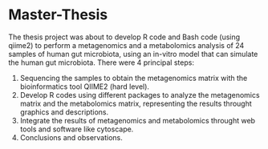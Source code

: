 # Master-Thesis
The thesis project was about to develop R code and Bash code (using qiime2) to perform a metagenomics and a metabolomics analysis of 24 samples of human gut microbiota, using an in-vitro model that can simulate the human gut microbiota.
There were 4 principal steps:
1. Sequencing the samples to obtain the metagenomics matrix with the bioinformatics tool QIIME2 (hard level).
2. Develop R codes using different packages to analyze the metagenomics matrix and the metabolomics matrix, representing the results throught graphics and descriptions.
3. Integrate the results of metagenomics and metabolomics throught web tools and software like cytoscape.
4. Conclusions and observations.
